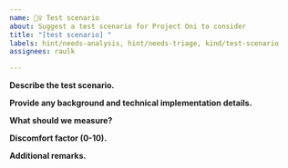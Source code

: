 ```yaml
---
name: 👯‍♀️ Test scenario
about: Suggest a test scenario for Project Oni to consider
title: "[test scenario] "
labels: hint/needs-analysis, hint/needs-triage, kind/test-scenario
assignees: raulk

---
```


**Describe the test scenario.**

<!-- A clear and concise description of what the test scenario looks like, e.g. I'd like you to test that/if/how [...] -->

**Provide any background and technical implementation details.**

<!-- Provide any info and technical insight that would help us implement such scenario. Think about the setup, choreography between nodes, operations involved, etc. -->

**What should we measure?**

<!-- Indicate what we should be measuring for comparison/analytical purposes. -->

**Discomfort factor (0-10).**

<!-- How uncomfortable would you be if we launched mainnet without our Oni tests covering this system process / test scenario? --> 
<!-- Rubric in https://github.com/filecoin-project/oni/labels?q=discomfort. -->

**Additional remarks.**

<!-- Anything else that Project Oni should know. -->
